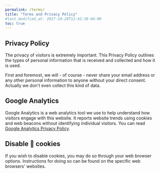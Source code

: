 ```yaml
---
permalink: /terms/
title: "Terms and Privacy Policy"
#last_modified_at: 2017-10-20T12:42:38-04:00
toc: true
---
```


## Privacy Policy

The privacy of visitors is extremely important. This Privacy Policy outlines the types of personal information that is received and collected and how it is used.

First and foremost, we will - of course - never share your email address or any other personal information to anyone without your direct consent. Actually we don't even collect this kind of data.

## Google Analytics

Google Analytics is a web analytics tool we use to help understand how visitors engage with this website. It reports website trends using cookies and web beacons without identifying individual visitors. You can read [Google Analytics Privacy Policy](http://www.google.com/analytics/learn/privacy.html).

## Disable 🍪 cookies
If you wish to disable cookies, you may do so through your web browser options. Instructions for doing so can be found on the specific web browsers' websites.